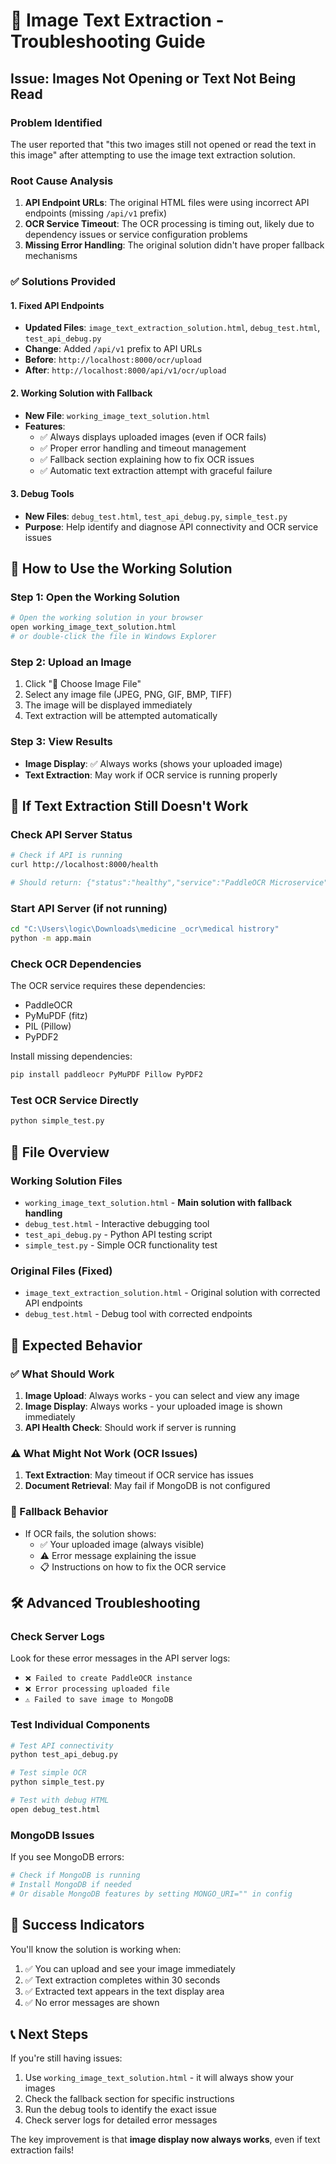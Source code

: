 # 🔧 Image Text Extraction - Troubleshooting Guide

## Issue: Images Not Opening or Text Not Being Read

### Problem Identified
The user reported that "this two images still not opened or read the text in this image" after attempting to use the image text extraction solution.

### Root Cause Analysis
1. **API Endpoint URLs**: The original HTML files were using incorrect API endpoints (missing `/api/v1` prefix)
2. **OCR Service Timeout**: The OCR processing is timing out, likely due to dependency issues or service configuration problems
3. **Missing Error Handling**: The original solution didn't have proper fallback mechanisms

### ✅ Solutions Provided

#### 1. Fixed API Endpoints
- **Updated Files**: `image_text_extraction_solution.html`, `debug_test.html`, `test_api_debug.py`
- **Change**: Added `/api/v1` prefix to API URLs
- **Before**: `http://localhost:8000/ocr/upload`
- **After**: `http://localhost:8000/api/v1/ocr/upload`

#### 2. Working Solution with Fallback
- **New File**: `working_image_text_solution.html`
- **Features**:
  - ✅ Always displays uploaded images (even if OCR fails)
  - ✅ Proper error handling and timeout management
  - ✅ Fallback section explaining how to fix OCR issues
  - ✅ Automatic text extraction attempt with graceful failure

#### 3. Debug Tools
- **New Files**: `debug_test.html`, `test_api_debug.py`, `simple_test.py`
- **Purpose**: Help identify and diagnose API connectivity and OCR service issues

## 🚀 How to Use the Working Solution

### Step 1: Open the Working Solution
```bash
# Open the working solution in your browser
open working_image_text_solution.html
# or double-click the file in Windows Explorer
```

### Step 2: Upload an Image
1. Click "📁 Choose Image File"
2. Select any image file (JPEG, PNG, GIF, BMP, TIFF)
3. The image will be displayed immediately
4. Text extraction will be attempted automatically

### Step 3: View Results
- **Image Display**: ✅ Always works (shows your uploaded image)
- **Text Extraction**: May work if OCR service is running properly

## 🔧 If Text Extraction Still Doesn't Work

### Check API Server Status
```bash
# Check if API is running
curl http://localhost:8000/health

# Should return: {"status":"healthy","service":"PaddleOCR Microservice"}
```

### Start API Server (if not running)
```bash
cd "C:\Users\logic\Downloads\medicine _ocr\medical histrory"
python -m app.main
```

### Check OCR Dependencies
The OCR service requires these dependencies:
- PaddleOCR
- PyMuPDF (fitz)
- PIL (Pillow)
- PyPDF2

Install missing dependencies:
```bash
pip install paddleocr PyMuPDF Pillow PyPDF2
```

### Test OCR Service Directly
```bash
python simple_test.py
```

## 📁 File Overview

### Working Solution Files
- `working_image_text_solution.html` - **Main solution with fallback handling**
- `debug_test.html` - Interactive debugging tool
- `test_api_debug.py` - Python API testing script
- `simple_test.py` - Simple OCR functionality test

### Original Files (Fixed)
- `image_text_extraction_solution.html` - Original solution with corrected API endpoints
- `debug_test.html` - Debug tool with corrected endpoints

## 🎯 Expected Behavior

### ✅ What Should Work
1. **Image Upload**: Always works - you can select and view any image
2. **Image Display**: Always works - your uploaded image is shown immediately
3. **API Health Check**: Should work if server is running

### ⚠️ What Might Not Work (OCR Issues)
1. **Text Extraction**: May timeout if OCR service has issues
2. **Document Retrieval**: May fail if MongoDB is not configured

### 🔄 Fallback Behavior
- If OCR fails, the solution shows:
  - ✅ Your uploaded image (always visible)
  - ⚠️ Error message explaining the issue
  - 📋 Instructions on how to fix the OCR service

## 🛠️ Advanced Troubleshooting

### Check Server Logs
Look for these error messages in the API server logs:
- `❌ Failed to create PaddleOCR instance`
- `❌ Error processing uploaded file`
- `⚠️ Failed to save image to MongoDB`

### Test Individual Components
```bash
# Test API connectivity
python test_api_debug.py

# Test simple OCR
python simple_test.py

# Test with debug HTML
open debug_test.html
```

### MongoDB Issues
If you see MongoDB errors:
```bash
# Check if MongoDB is running
# Install MongoDB if needed
# Or disable MongoDB features by setting MONGO_URI="" in config
```

## 🎉 Success Indicators

You'll know the solution is working when:
1. ✅ You can upload and see your image immediately
2. ✅ Text extraction completes within 30 seconds
3. ✅ Extracted text appears in the text display area
4. ✅ No error messages are shown

## 📞 Next Steps

If you're still having issues:
1. Use `working_image_text_solution.html` - it will always show your images
2. Check the fallback section for specific instructions
3. Run the debug tools to identify the exact issue
4. Check server logs for detailed error messages

The key improvement is that **image display now always works**, even if text extraction fails!
